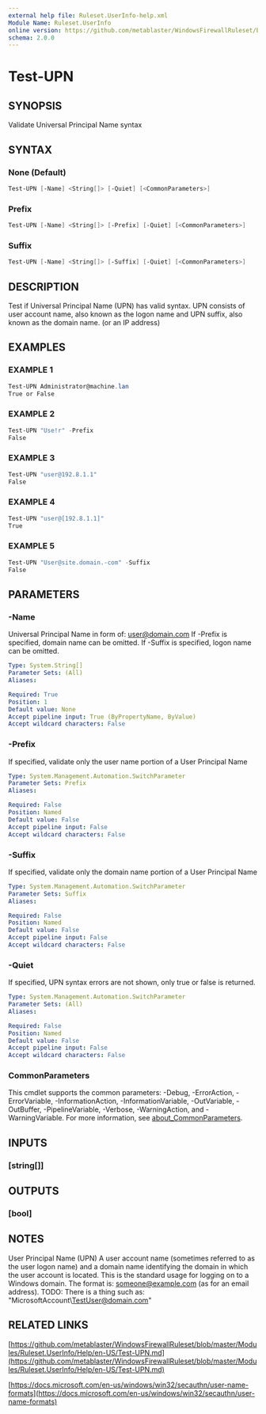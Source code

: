 ```yaml
---
external help file: Ruleset.UserInfo-help.xml
Module Name: Ruleset.UserInfo
online version: https://github.com/metablaster/WindowsFirewallRuleset/blob/master/Modules/Ruleset.UserInfo/Help/en-US/Test-UPN.md
schema: 2.0.0
---
```


# Test-UPN

## SYNOPSIS

Validate Universal Principal Name syntax

## SYNTAX

### None (Default)

```powershell
Test-UPN [-Name] <String[]> [-Quiet] [<CommonParameters>]
```

### Prefix

```powershell
Test-UPN [-Name] <String[]> [-Prefix] [-Quiet] [<CommonParameters>]
```

### Suffix

```powershell
Test-UPN [-Name] <String[]> [-Suffix] [-Quiet] [<CommonParameters>]
```

## DESCRIPTION

Test if Universal Principal Name (UPN) has valid syntax.
UPN consists of user account name, also known as the logon name and
UPN suffix, also known as the domain name.
(or an IP address)

## EXAMPLES

### EXAMPLE 1

```powershell
Test-UPN Administrator@machine.lan
True or False
```

### EXAMPLE 2

```powershell
Test-UPN "Use!r" -Prefix
False
```

### EXAMPLE 3

```powershell
Test-UPN "user@192.8.1.1"
False
```

### EXAMPLE 4

```powershell
Test-UPN "user@[192.8.1.1]"
True
```

### EXAMPLE 5

```powershell
Test-UPN "User@site.domain.-com" -Suffix
False
```

## PARAMETERS

### -Name

Universal Principal Name in form of: user@domain.com
If -Prefix is specified, domain name can be omitted.
If -Suffix is specified, logon name can be omitted.

```yaml
Type: System.String[]
Parameter Sets: (All)
Aliases:

Required: True
Position: 1
Default value: None
Accept pipeline input: True (ByPropertyName, ByValue)
Accept wildcard characters: False
```

### -Prefix

If specified, validate only the user name portion of a User Principal Name

```yaml
Type: System.Management.Automation.SwitchParameter
Parameter Sets: Prefix
Aliases:

Required: False
Position: Named
Default value: False
Accept pipeline input: False
Accept wildcard characters: False
```

### -Suffix

If specified, validate only the domain name portion of a User Principal Name

```yaml
Type: System.Management.Automation.SwitchParameter
Parameter Sets: Suffix
Aliases:

Required: False
Position: Named
Default value: False
Accept pipeline input: False
Accept wildcard characters: False
```

### -Quiet

If specified, UPN syntax errors are not shown, only true or false is returned.

```yaml
Type: System.Management.Automation.SwitchParameter
Parameter Sets: (All)
Aliases:

Required: False
Position: Named
Default value: False
Accept pipeline input: False
Accept wildcard characters: False
```

### CommonParameters

This cmdlet supports the common parameters: -Debug, -ErrorAction, -ErrorVariable, -InformationAction, -InformationVariable, -OutVariable, -OutBuffer, -PipelineVariable, -Verbose, -WarningAction, and -WarningVariable. For more information, see [about_CommonParameters](http://go.microsoft.com/fwlink/?LinkID=113216).

## INPUTS

### [string[]]

## OUTPUTS

### [bool]

## NOTES

User Principal Name (UPN)
A user account name (sometimes referred to as the user logon name) and a domain name identifying the
domain in which the user account is located.
This is the standard usage for logging on to a Windows domain.
The format is: someone@example.com (as for an email address).
TODO: There is a thing such as: "MicrosoftAccount\TestUser@domain.com"

## RELATED LINKS

[https://github.com/metablaster/WindowsFirewallRuleset/blob/master/Modules/Ruleset.UserInfo/Help/en-US/Test-UPN.md](https://github.com/metablaster/WindowsFirewallRuleset/blob/master/Modules/Ruleset.UserInfo/Help/en-US/Test-UPN.md)

[https://docs.microsoft.com/en-us/windows/win32/secauthn/user-name-formats](https://docs.microsoft.com/en-us/windows/win32/secauthn/user-name-formats)
